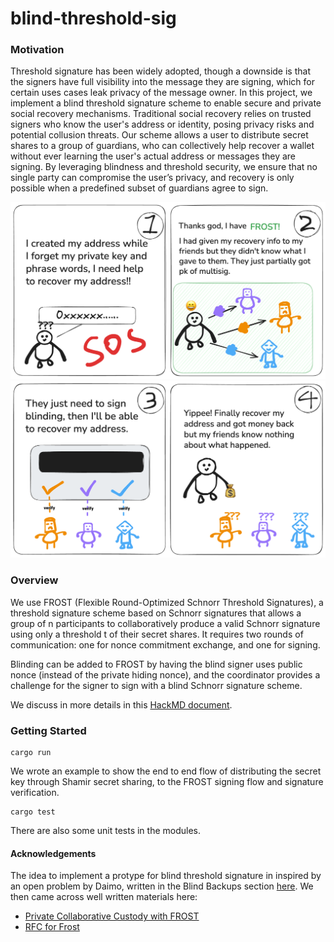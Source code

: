 # blind-threshold-sig

### Motivation

Threshold signature has been widely adopted, though a downside is that the signers have full visibility into the message they are signing, which for certain uses cases leak privacy of the message owner. In this project, we implement a blind threshold signature scheme to enable secure and private social recovery mechanisms. Traditional social recovery relies on trusted signers who know the user's address or identity, posing privacy risks and potential collusion threats. Our scheme allows a user to distribute secret shares to a group of guardians, who can collectively help recover a wallet without ever learning the user's actual address or messages they are signing. By leveraging blindness and threshold security, we ensure that no single party can compromise the user’s privacy, and recovery is only possible when a predefined subset of guardians agree to sign.

![](./images/1.jpg)
![](./images/2.jpg)

### Overview

We use FROST (Flexible Round-Optimized Schnorr Threshold Signatures), a threshold signature scheme based on Schnorr signatures that allows a group of n participants to collaboratively produce a valid Schnorr signature using only a threshold t of their secret shares. It requires two rounds of communication: one for nonce commitment exchange, and one for signing.

Blinding can be added to FROST by having the blind signer uses public nonce (instead of the private hiding nonce), and the coordinator provides a challenge for the signer to sign with a blind Schnorr signature scheme.

We discuss in more details in this [HackMD document](https://hackmd.io/@bhbhbh/HJNiCR7Vee).

### Getting Started

```
cargo run
```

We wrote an example to show the end to end flow of distributing the secret key through Shamir secret sharing, to the FROST signing flow and signature verification.


```
cargo test
```

There are also some unit tests in the modules.

#### Acknowledgements

The idea to implement a protype for blind threshold signature in inspired by an open problem by Daimo, written in the Blind Backups section [here](https://daimo.com/open-problems). We then came across well written materials here:
- [Private Collaborative Custody with FROST](https://gist.github.com/nickfarrow/4be776782bce0c12cca523cbc203fb9d)
- [RFC for Frost](https://www.rfc-editor.org/rfc/rfc9591.html#section-5)
